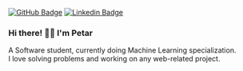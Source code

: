 [![GitHub Badge](https://img.shields.io/badge/GitHub-100000?style=flat-square&logo=github&logoColor=white)](https://pepsm.github.io/aboutme.github.io/) [![Linkedin Badge](https://img.shields.io/badge/LinkedIn-0077B5?style=flat-square&logo=linkedin&logoColor=white)](https://linkedin.com/in/petar-mihaylov)

### Hi there! 👋🏻 I'm Petar

A Software student, currently doing Machine Learning specialization. </br>
I love solving problems and working on any web-related project.

<!-- <p align="left">
  <img src="https://github-readme-stats.vercel.app/api?username=pepsm&show_icons=true&icon_color=343434&text_color=343434&title_color=110000" alt="pepsm" />
</p>
-->
